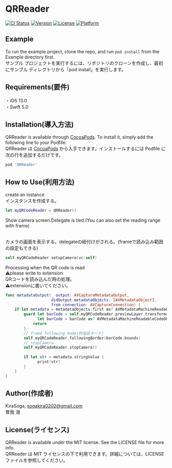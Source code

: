 # QRReader

[![CI Status](https://img.shields.io/travis/KiraSoga/QRReader.svg?style=flat)](https://travis-ci.org/KiraSoga/QRReader)
[![Version](https://img.shields.io/cocoapods/v/QRReader.svg?style=flat)](https://cocoapods.org/pods/QRReader)
[![License](https://img.shields.io/cocoapods/l/QRReader.svg?style=flat)](https://cocoapods.org/pods/QRReader)
[![Platform](https://img.shields.io/cocoapods/p/QRReader.svg?style=flat)](https://cocoapods.org/pods/QRReader)

## Example

To run the example project, clone the repo, and run `pod install` from the Example directory first.
<br>
サンプル プロジェクトを実行するには、リポジトリのクローンを作成し、最初にサンプル ディレクトリから「pod install」を実行します。

## Requirements(要件)
・iOS 13.0
<br>
・Swift 5.0

## Installation(導入方法)

QRReader is available through [CocoaPods](https://cocoapods.org). To install
it, simply add the following line to your Podfile:
<br>
QRReader は [CocoaPods](https://cocoapods.org) から入手できます。インストールするには
Podfile に次の行を追加するだけです。

```ruby
pod 'QRReader'
```

## How to Use(利用方法)
create an instance
<br>
インスタンスを作成する。

```Swift
let myQRCodeReader = QRReader()
```

Show camera screen.Delegate is tied.(You can also set the reading range with frame)

<br>
カメラの画面を表示する。delegateの紐付けがされる。(frameで読み込み範囲の設定もできる)

```Swift
self.myQRCodeReader.setupCamera(vc:self)
```

Processing when the QR code is read
<br>
⚠️please write to extension
<br>
QRコードを読み込んだ時の処理。
<br>
⚠️extensionに書いてください。

```Swift
func metadataOutput(_ output: AVCaptureMetadataOutput,
                    didOutput metadataObjects: [AVMetadataObject],
                    from connection: AVCaptureConnection) {
    if let metadata = metadataObjects.first as? AVMetadataMachineReadableCodeObject {
        guard let barCode = self.myQRCodeReader.previewLayer.transformedMetadataObject(for: metadata),
              let barCode = barCode as? AVMetadataMachineReadableCodeObject else {
            return
        }
        // frame following mode(枠追従モード)
        self.myQRCodeReader.followingBorder(barCode.bounds)
        // stopCamera
        self.myQRCodeReader.stopCamera()
        
        if let str = metadata.stringValue {
              print(str)
        }
    }
}

```

## Author(作成者)

KiraSoga, sogakira0202@gmail.com
<br>
曽我 滉

## License(ライセンス)

QRReader is available under the MIT license. See the LICENSE file for more info.
<br>
QRReader は MIT ライセンスの下で利用できます。詳細については、LICENSE ファイルを参照してください。
